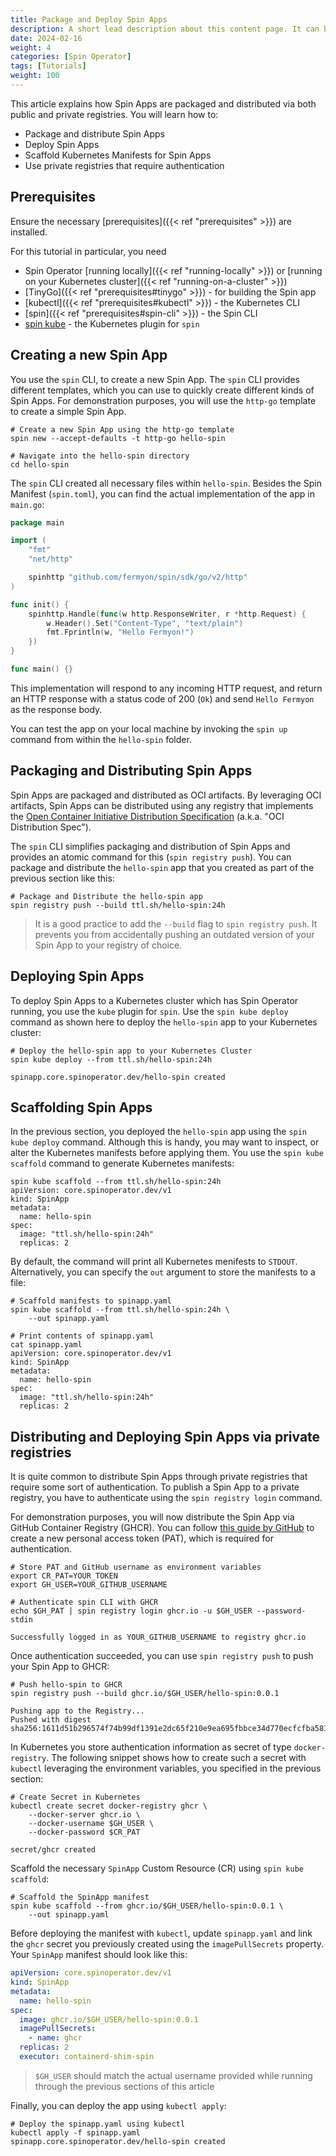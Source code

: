```yaml
---
title: Package and Deploy Spin Apps
description: A short lead description about this content page. It can be **bold** or _italic_ and can be split over multiple paragraphs.
date: 2024-02-16
weight: 4
categories: [Spin Operator]
tags: [Tutorials]
weight: 100
---
```


This article explains how Spin Apps are packaged and distributed via both public and private registries. You will learn how to:

- Package and distribute Spin Apps
- Deploy Spin Apps
- Scaffold Kubernetes Manifests for Spin Apps
- Use private registries that require authentication

## Prerequisites

Ensure the necessary [prerequisites]({{< ref "prerequisites" >}}) are installed.

For this tutorial in particular, you need

- Spin Operator [running locally]({{< ref "running-locally" >}}) or [running on your Kubernetes cluster]({{< ref "running-on-a-cluster" >}})
- [TinyGo]({{< ref "prerequisites#tinygo" >}}) - for building the Spin app
- [kubectl]({{< ref "prerequisites#kubectl" >}}) - the Kubernetes CLI
- [spin]({{< ref "prerequisites#spin-cli" >}}) - the Spin CLI
- [spin kube](/docs/spin-plugin-kube/installation) - the Kubernetes plugin for `spin`

## Creating a new Spin App

You use the `spin` CLI, to create a new Spin App. The `spin` CLI provides different templates, which you can use to quickly create different kinds of Spin Apps. For demonstration purposes, you will use the `http-go` template to create a simple Spin App.

```shell
# Create a new Spin App using the http-go template
spin new --accept-defaults -t http-go hello-spin

# Navigate into the hello-spin directory
cd hello-spin
```

The `spin` CLI created all necessary files within `hello-spin`. Besides the Spin Manifest (`spin.toml`), you can find the actual implementation of the app in `main.go`:

```go
package main

import (
	"fmt"
	"net/http"

	spinhttp "github.com/fermyon/spin/sdk/go/v2/http"
)

func init() {
	spinhttp.Handle(func(w http.ResponseWriter, r *http.Request) {
		w.Header().Set("Content-Type", "text/plain")
		fmt.Fprintln(w, "Hello Fermyon!")
	})
}

func main() {}
```

This implementation will respond to any incoming HTTP request, and return an HTTP response with a status code of 200 (`Ok`) and send `Hello Fermyon` as the response body.

You can test the app on your local machine by invoking the `spin up` command from within the `hello-spin` folder.

## Packaging and Distributing Spin Apps

Spin Apps are packaged and distributed as OCI artifacts. By leveraging OCI artifacts, Spin Apps can be distributed using any registry that implements the [Open Container Initiative Distribution Specification](https://github.com/opencontainers/distribution-spec) (a.k.a. "OCI Distribution Spec").

The `spin` CLI simplifies packaging and distribution of Spin Apps and provides an atomic command for this (`spin registry push`). You can package and distribute the `hello-spin` app that you created as part of the previous section like this:

```shell
# Package and Distribute the hello-spin app
spin registry push --build ttl.sh/hello-spin:24h
```

> It is a good practice to add the `--build` flag to `spin registry push`. It prevents you from accidentally pushing an outdated version of your Spin App to your registry of choice.

## Deploying Spin Apps

To deploy Spin Apps to a Kubernetes cluster which has Spin Operator running, you use the `kube` plugin for `spin`. Use the `spin kube deploy` command as shown here to deploy the `hello-spin` app to your Kubernetes cluster:

```shell
# Deploy the hello-spin app to your Kubernetes Cluster
spin kube deploy --from ttl.sh/hello-spin:24h

spinapp.core.spinoperator.dev/hello-spin created
```

## Scaffolding Spin Apps

In the previous section, you deployed the `hello-spin` app using the `spin kube deploy` command. Although this is handy, you may want to inspect, or alter the Kubernetes manifests before applying them. You use the `spin kube scaffold` command to generate Kubernetes manifests:

```shell
spin kube scaffold --from ttl.sh/hello-spin:24h
apiVersion: core.spinoperator.dev/v1
kind: SpinApp
metadata:
  name: hello-spin
spec:
  image: "ttl.sh/hello-spin:24h"
  replicas: 2
```

By default, the command will print all Kubernetes menifests to `STDOUT`. Alternatively, you can specify the `out` argument to store the manifests to a file:

```shell
# Scaffold manifests to spinapp.yaml
spin kube scaffold --from ttl.sh/hello-spin:24h \
    --out spinapp.yaml

# Print contents of spinapp.yaml
cat spinapp.yaml
apiVersion: core.spinoperator.dev/v1
kind: SpinApp
metadata:
  name: hello-spin
spec:
  image: "ttl.sh/hello-spin:24h"
  replicas: 2
```

## Distributing and Deploying Spin Apps via private registries

It is quite common to distribute Spin Apps through private registries that require some sort of authentication. To publish a Spin App to a private registry, you have to authenticate using the `spin registry login` command.

For demonstration purposes, you will now distribute the Spin App via GitHub Container Registry (GHCR). You can follow [this guide by GitHub](https://docs.github.com/en/packages/working-with-a-github-packages-registry/working-with-the-container-registry#authenticating-with-a-personal-access-token-classic) to create a new personal access token (PAT), which is required for authentication.

```shell
# Store PAT and GitHub username as environment variables
export CR_PAT=YOUR_TOKEN
export GH_USER=YOUR_GITHUB_USERNAME

# Authenticate spin CLI with GHCR
echo $GH_PAT | spin registry login ghcr.io -u $GH_USER --password-stdin

Successfully logged in as YOUR_GITHUB_USERNAME to registry ghcr.io
```

Once authentication succeeded, you can use `spin registry push` to push your Spin App to GHCR:

```shell
# Push hello-spin to GHCR
spin registry push --build ghcr.io/$GH_USER/hello-spin:0.0.1

Pushing app to the Registry...
Pushed with digest sha256:1611d51b296574f74b99df1391e2dc65f210e9ea695fbbce34d770ecfcfba581
```

In Kubernetes you store authentication information as secret of type `docker-registry`. The following snippet shows how to create such a secret with `kubectl` leveraging the environment variables, you specified in the previous section:

```shell
# Create Secret in Kubernetes
kubectl create secret docker-registry ghcr \
    --docker-server ghcr.io \
    --docker-username $GH_USER \
    --docker-password $CR_PAT

secret/ghcr created
```

Scaffold the necessary `SpinApp` Custom Resource (CR) using `spin kube scaffold`:

```shell
# Scaffold the SpinApp manifest
spin kube scaffold --from ghcr.io/$GH_USER/hello-spin:0.0.1 \
    --out spinapp.yaml
```

Before deploying the manifest with `kubectl`, update `spinapp.yaml` and link the `ghcr` secret you previously created using the `imagePullSecrets` property. Your `SpinApp` manifest should look like this:

```yaml
apiVersion: core.spinoperator.dev/v1
kind: SpinApp
metadata:
  name: hello-spin
spec:
  image: ghcr.io/$GH_USER/hello-spin:0.0.1
  imagePullSecrets:
    - name: ghcr
  replicas: 2
  executor: containerd-shim-spin
```

> `$GH_USER` should match the actual username provided while running through the previous sections of this article

Finally, you can deploy the app using `kubectl apply`:

```shell
# Deploy the spinapp.yaml using kubectl
kubectl apply -f spinapp.yaml
spinapp.core.spinoperator.dev/hello-spin created
```
```
